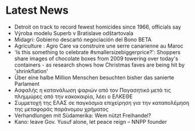 # Latest News
-  Detroit on track to record fewest homicides since 1966, officials say
-  Výroba modelu Superb v Bratislave odštartovala
-  Midagri: Gobierno descartó negociación del Bono BETA
-  Agriculture : Agro Care va construire une serre canarienne au Maroc
-  'Is this something to celebrate #smallersizebiggerprice?': Shoppers share images of chocolate boxes from 2009 towering over today's containers - as research shows how Christmas faves are being hit by 'shrinkflation'
-  Über eine halbe Million Menschen besuchten bisher das sanierte Parlament
-  Ασφαλής η κατανάλωση ψαριών από τον Παγασητικό μετά τις πλημμύρες από την κακοκαιρία, λέει ο ΕΛΚΕΘΕ
-  Συμμετοχή της ΕΛΑΣ σε παγκόσμια επιχείρηση για την καταπολέμηση της μεταφοράς παράνομου χρήματος
-  Verhandlungen mit Südamerika: Wem nützt Freihandel?
-  Kano: leave Gov. Yusuf alone, let peace reign – NNPP founder
